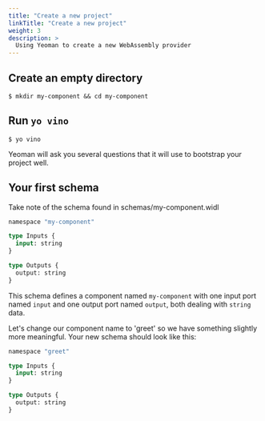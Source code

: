 ```yaml
---
title: "Create a new project"
linkTitle: "Create a new project"
weight: 3
description: >
  Using Yeoman to create a new WebAssembly provider
---
```


## Create an empty directory

```shell
$ mkdir my-component && cd my-component
```

## Run `yo vino`

```shell
$ yo vino
```

Yeoman will ask you several questions that it will use to bootstrap your project well.

## Your first schema

Take note of the schema found in schemas/my-component.widl

```graphql
namespace "my-component"

type Inputs {
  input: string
}

type Outputs {
  output: string
}
```

This schema defines a component named `my-component` with one input port named `input` and one output port named `output`, both dealing with `string` data.

Let's change our component name to 'greet' so we have something slightly more meaningful. Your new schema should look like this:

```graphql
namespace "greet"

type Inputs {
  input: string
}

type Outputs {
  output: string
}
```
